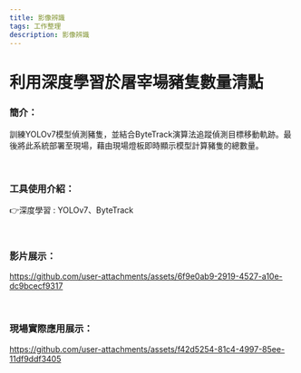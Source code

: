 ```yaml
---
title: 影像辨識
tags: 工作整理
description: 影像辨識
---
```


# 利用深度學習於屠宰場豬隻數量清點



### 簡介：
訓練YOLOv7模型偵測豬隻，並結合ByteTrack演算法追蹤偵測目標移動軌跡。最後將此系統部署至現場，藉由現場燈板即時顯示模型計算豬隻的總數量。

<br>

### 工具使用介紹：

:point_right:深度學習 : YOLOv7、ByteTrack

<br>

### 影片展示：

https://github.com/user-attachments/assets/6f9e0ab9-2919-4527-a10e-dc9bcecf9317


<br>

### 現場實際應用展示：

https://github.com/user-attachments/assets/f42d5254-81c4-4997-85ee-11df9ddf3405

